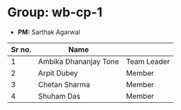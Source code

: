 # Group: wb-cp-1

* **PM:** Sarthak Agarwal

|Sr no.|Name||
|-|-|-|
|1|Ambika Dhananjay Tone| Team Leader|
|2|Arpit Dubey|Member|
|3|Chetan Sharma|Member|
|4|Shuham Das|Member|
